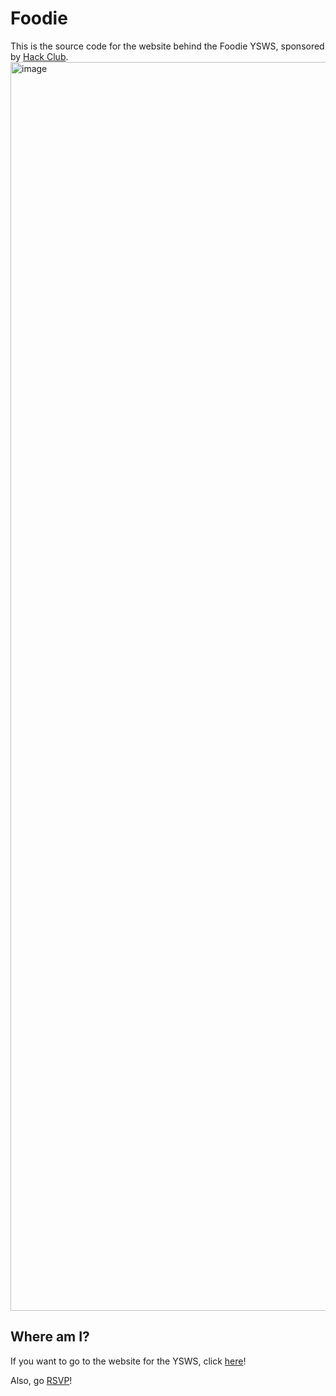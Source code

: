 # Foodie
This is the source code for the website behind the Foodie YSWS, sponsored by [Hack Club](https://hackclub.com).
<img width="3840" height="1998" alt="image" src="https://github.com/user-attachments/assets/56f8d222-b44b-44f0-8847-84952fb40b0e" />

## Where am I?
If you want to go to the website for the YSWS, click [here](https://foodie-ysws.vercel.app/)!

Also, go [RSVP](https://forms.fillout.com/t/w4S4daqvy4us)!
